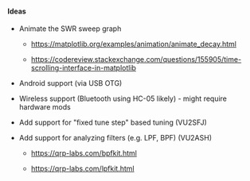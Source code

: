 #### Ideas

* Animate the SWR sweep graph

  - https://matplotlib.org/examples/animation/animate_decay.html

  - https://codereview.stackexchange.com/questions/155905/time-scrolling-interface-in-matplotlib

* Android support (via USB OTG)

* Wireless support (Bluetooth using HC-05 likely) - might require hardware mods

* Add support for "fixed tune step" based tuning (VU2SFJ)

* Add support for analyzing filters (e.g. LPF, BPF) (VU2ASH)

  - https://qrp-labs.com/bpfkit.html

  - https://qrp-labs.com/lpfkit.html
